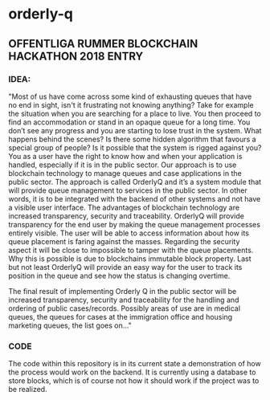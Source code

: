 # orderly-q

## OFFENTLIGA RUMMER BLOCKCHAIN HACKATHON 2018 ENTRY

### IDEA:
"Most of us have come across some kind of exhausting queues that have no end in sight, isn't it frustrating not knowing anything? Take for example the situation when you are searching for a place to live. You then proceed to find an accommodation or stand in an opaque queue for a long time.  You don’t see any progress and you are starting to lose trust in the system.  What happens behind the scenes? Is there some hidden algorithm that favours a special group of people? Is it possible that the system is rigged against you?
You as a user have the right to know how and when your application is handled, especially if it is in the public sector. 
Our approach is to use blockchain technology to manage queues and case applications in the public sector. The approach is called OrderlyQ and it’s a system module that will provide queue management to services in the public sector. In other words, it is to be integrated with the backend of other systems and not have a visible user interface.  The advantages of blockchain technology are increased transparency, security and traceability. OrderlyQ will provide transparency for the end user by making the queue management processes entirely visible.  The user will be able to access information about how its queue placement is faring against the masses. Regarding the security aspect it will be close to impossible to tamper with the queue placements. Why this is possible is due to blockchains immutable block property.  Last but not least OrderlyQ will provide an easy way for the user to track its position in the queue and see how the status is changing overtime. 

The final result of implementing Orderly Q in the public sector will be increased transparency, security and traceability for the handling and ordering of public cases/records. Possibly areas of use are in medical queues, the queues for cases at the immigration office and housing marketing queues, the list goes on…"


### CODE
The code within this repository is in its current state a demonstration of how the process would work on the backend. It is currently using a database to store blocks, which is of course not how it should work if the project was to be realized.
